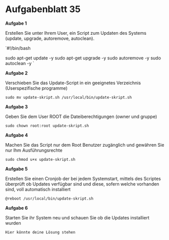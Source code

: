 # Aufgabenblatt 35

**Aufgabe 1**

Erstellen Sie unter Ihrem User, ein Script zum Updaten des Systems (update, upgrade, autoremove, autoclean).

`#!/bin/bash

sudo apt-get update -y
sudo apt-get upgrade -y
sudo autoremove -y 
sudo autoclean -y
`

**Aufgabe 2**

Verschieben Sie das Update-Script in ein geeignetes Verzeichnis (Userspezifische programme)

`sudo mv update-skript.sh /usr/local/bin/update-skript.sh`

**Aufgabe 3**

Geben Sie dem User ROOT die Dateiberechtigungen (owner und gruppe)

`sudo chown root:root update-skript.sh 
`

**Aufgabe 4**

Machen Sie das Script nur dem Root Benutzer zugänglich und gewähren Sie nur Ihm Ausführungsrechte

`sudo chmod u+x update-skript.sh`

**Aufgabe 5**

Erstellen Sie einen Cronjob der bei jedem Systemstart, mittels des Scriptes überprüft ob Updates verfügbar sind und diese, sofern welche vorhanden sind, voll automatisch installiert

`@reboot /usr/local/bin/update-skript.sh`

**Aufgabe 6**

Starten Sie ihr System neu und schauen Sie ob die Updates installiert wurden

`Hier könnte deine Lösung stehen`
